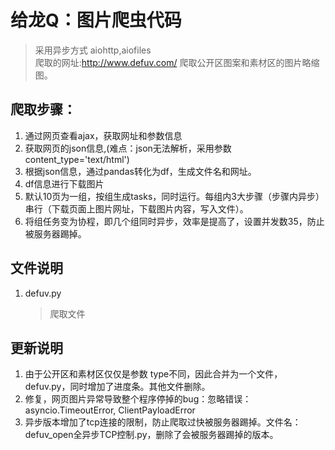 # 给龙Q：图片爬虫代码
> 采用异步方式 aiohttp,aiofiles   
> 爬取的网址:http://www.defuv.com/
> 爬取公开区图案和素材区的图片略缩图。
## 爬取步骤：  
1. 通过网页查看ajax，获取网址和参数信息 
2. 获取网页的json信息,(难点：json无法解析，采用参数content_type='text/html')
3. 根据json信息，通过pandas转化为df，生成文件名和网址。
4. df信息进行下载图片
5. 默认10页为一组，按组生成tasks，同时运行。每组内3大步骤（步骤内异步）串行（下载页面上图片网址，下载图片内容，写入文件）。  
6. 将组任务变为协程，即几个组同时异步，效率是提高了，设置并发数35，防止被服务器踢掉。
## 文件说明  
1. defuv.py  
   > 爬取文件
## 更新说明
1. 由于公开区和素材区仅仅是参数 type不同，因此合并为一个文件，defuv.py，同时增加了进度条。其他文件删除。
2. 修复，网页图片异常导致整个程序停掉的bug：忽略错误：asyncio.TimeoutError, ClientPayloadError
3. 异步版本增加了tcp连接的限制，防止爬取过快被服务器踢掉。文件名：defuv_open全异步TCP控制.py，删除了会被服务器踢掉的版本。


